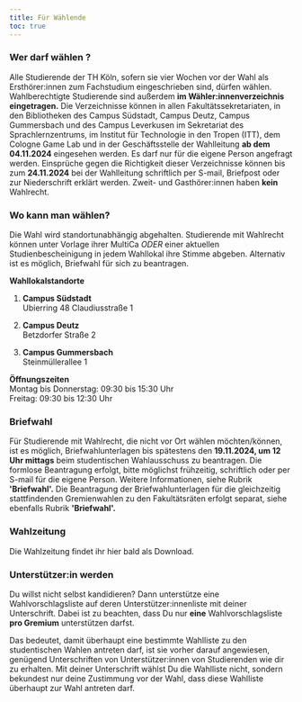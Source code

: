 ```yaml
---
title: Für Wählende
toc: true
---
```


### Wer darf wählen ?

Alle Studierende der TH Köln, sofern sie vier Wochen vor der Wahl als Ersthörer:innen zum Fachstudium eingeschrieben sind, dürfen wählen. 
Wahlberechtigte Studierende sind außerdem **im Wähler:innenverzeichnis eingetragen.** Die Verzeichnisse können in allen Fakultätssekretariaten, in den Bibliotheken des Campus Südstadt, Campus Deutz, Campus Gummersbach und des Campus Leverkusen im Sekretariat des Sprachlernzentrums, im Institut für Technologie in den Tropen (ITT), dem Cologne Game Lab und in der Geschäftsstelle der Wahlleitung **ab dem 04.11.2024** eingesehen werden. Es darf nur für die eigene Person angefragt werden. Einsprüche gegen die Richtigkeit dieser Verzeichnisse können bis zum **24.11.2024** bei der Wahlleitung schriftlich per S-mail, Briefpost oder zur Niederschrift erklärt werden. Zweit- und Gasthörer:innen haben **kein** Wahlrecht.

### Wo kann man wählen?

Die Wahl wird standortunabhängig abgehalten. Studierende mit Wahlrecht können unter Vorlage ihrer MultiCa *ODER* einer aktuellen Studienbescheinigung in jedem Wahllokal ihre Stimme abgeben. Alternativ ist es möglich, Briefwahl für sich zu beantragen.

**Wahllokalstandorte**

1. **Campus Südstadt**  
   Ubierring 48
   Claudiusstraße 1

2. **Campus Deutz**  
   Betzdorfer Straße 2

3. **Campus Gummersbach**  
   Steinmüllerallee 1

**Öffnungszeiten**  
Montag bis Donnerstag: 09:30 bis 15:30 Uhr  
Freitag: 09:30 bis 12:30 Uhr

### Briefwahl

Für Studierende mit Wahlrecht, die nicht vor Ort wählen möchten/können, ist es möglich, Briefwahlunterlagen bis spätestens den **19.11.2024, um 12 Uhr mittags** beim studentischen Wahlausschuss zu beantragen. Die formlose Beantragung erfolgt, bitte möglichst frühzeitig, schriftlich oder per S-mail für die eigene Person. Weitere Informationen, siehe Rubrik **'Briefwahl'.** 
Die Beantragung der Briefwahlunterlagen für die gleichzeitig stattfindenden Gremienwahlen zu den Fakultätsräten erfolgt separat, siehe ebenfalls Rubrik **'Briefwahl'.**

### Wahlzeitung

Die Wahlzeitung findet ihr hier bald als Download.

### Unterstützer:in werden

Du willst nicht selbst kandidieren? Dann unterstütze eine Wahlvorschlagsliste auf deren Unterstützer:innenliste mit deiner Unterschrift. Dabei ist zu beachten, dass Du nur **eine** Wahlvorschlagsliste **pro Gremium** unterstützen darfst.

Das bedeutet, damit überhaupt eine bestimmte Wahlliste zu den studentischen Wahlen antreten darf, ist sie vorher darauf angewiesen, genügend Unterschriften von Unterstützer:innen von Studierenden wie dir zu erhalten. Mit deiner Unterschrift wählst Du die Wahlliste nicht, sondern bekundest nur deine Zustimmung vor der Wahl, dass diese Wahlliste überhaupt zur Wahl antreten darf.
